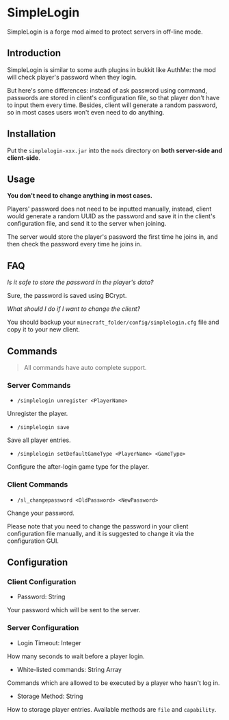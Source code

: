 # SimpleLogin

SimpleLogin is a forge mod aimed to protect servers in off-line mode.

## Introduction

SimpleLogin is similar to some auth plugins in bukkit like AuthMe: the mod will check player's password when they login.

But here's some differences: instead of ask password using command, passwords are stored in client's configuration file, so that player don't have to input them every time.
Besides, client will generate a random password, so in most cases users won't even need to do anything.

## Installation

Put the `simplelogin-xxx.jar` into the `mods` directory on **both server-side and client-side**.

## Usage

**You don't need to change anything in most cases.**

Players' password does not need to be inputted manually, instead, client would generate a random UUID as the password and save it in the client's configuration file, and send it to the server when joining.

The server would store the player's password the first time he joins in, and then check the password every time he joins in.

## FAQ

_Is it safe to store the password in the player's data?_

Sure, the password is saved using BCrypt.

_What should I do if I want to change the client?_

You should backup your `minecraft_folder/config/simplelogin.cfg` file and copy it to your new client.

## Commands

> All commands have auto complete support.

### Server Commands

- `/simplelogin unregister <PlayerName>`

Unregister the player.

- `/simplelogin save`

Save all player entries.

- `/simplelogin setDefaultGameType <PlayerName> <GameType>`

Configure the after-login game type for the player.

### Client Commands

- `/sl_changepassword <OldPassword> <NewPassword>`

Change your password.

Please note that you need to change the password in your client configuration file manually, and it is suggested to change it via the configuration GUI.

## Configuration

### Client Configuration

- Password: String

Your password which will be sent to the server.

### Server Configuration

- Login Timeout: Integer

How many seconds to wait before a player login.

- White-listed commands: String Array

Commands which are allowed to be executed by a player who hasn't log in.

- Storage Method: String

How to storage player entries. Available methods are `file` and `capability`.
